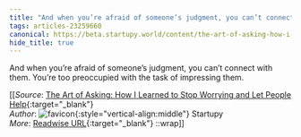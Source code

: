 ```yaml
---
title: "And when you’re afraid of someone’s judgment, you can’t connect ..."
tags: articles-23259660
canonical: https://beta.startupy.world/content/the-art-of-asking-how-i-learned-to-stop-worrying-and-let-people-help/
hide_title: true
---
```


And when you’re afraid of someone’s judgment, you can’t connect with them. You’re too preoccupied with the task of impressing them.


[[_Source_: [The Art of Asking: How I Learned to Stop Worrying and Let People Help](https://beta.startupy.world/content/the-art-of-asking-how-i-learned-to-stop-worrying-and-let-people-help/){:target="_blank"}<br>
_Author_: ![favicon](https://s2.googleusercontent.com/s2/favicons?domain=beta.startupy.world){:style="vertical-align:middle"} Startupy<br>
_More_: [Readwise URL](https://readwise.io/open/455979844){:target="_blank"}
::wrap]]